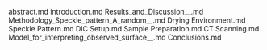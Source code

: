 abstract.md
introduction.md
Results_and_Discussion__.md
Methodology_Speckle_pattern_A_random__.md
Drying Environment.md
Speckle Pattern.md
DIC Setup.md
Sample Preparation.md
CT Scanning.md
Model_for_interpreting_observed_surface__.md
Conclusions.md